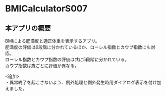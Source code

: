 # BMICalculatorS007
## 本アプリの概要
BMIによる肥満度と適正体重を表示するアプリ。  
肥満度の評価は6段階に分かれているほか、ローレル指数とカウプ指数にも対応。  
ローレル指数とカウプ指数の評価は共に5段階に分かれている。  
カウプ指数は歳ごとに評価が異なる。  

<追加>  
・異常終了を起こさないよう、例外処理と例外発生時用ダイアログ表示を付け加えました。
